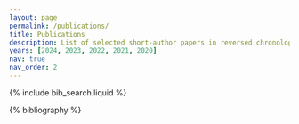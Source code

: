 ```yaml
---
layout: page
permalink: /publications/
title: Publications
description: List of selected short-author papers in reversed chronological order.
years: [2024, 2023, 2022, 2021, 2020]
nav: true
nav_order: 2
---
```


<!-- _pages/publications.md -->

<!-- Bibsearch Feature -->

{% include bib_search.liquid %}

<div class="publications">

{% bibliography %}

</div>
